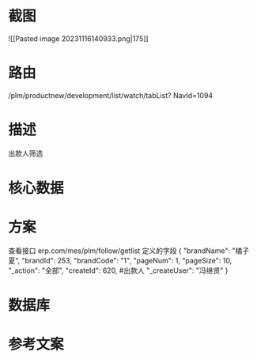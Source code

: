 # 截图
![[Pasted image 20231116140933.png|175]]
# 路由
/plm/productnew/development/list/watch/tabList? NavId=1094
# 描述
出款人筛选

# 核心数据
# 方案
查看接口
erp.com/mes/plm/follow/getlist
定义的字段
{
  "brandName": "橘子夏",
  "brandId": 253,
  "brandCode": "1",
  "pageNum": 1,
  "pageSize": 10,
  "_action": "全部",
  "createId": 620, #出款人
  "_createUser": "冯继贤"
}



# 数据库
# 参考文案

